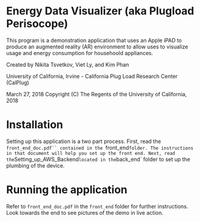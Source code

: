 # Energy Data Visualizer (aka Plugload Perisocope)
This program is a demonstration application that uses an Apple iPAD to produce an augmented reality (AR) environment to allow uses to visualize usage and energy consumption for househoold appliances.

Created by Nikita Tsvetkov, Viet Ly, and Kim Phan

University of California, Irvine - California Plug Load Research Center (CalPlug)

March 27, 2018
Copyright (C) The Regents of the University of California, 2018

# Installation
Setting up this application is a two part process. First, read the `front_end_doc.pdf``
contained in the `front_end` folder. The instructions in that document will
help you set up the front end. Next, read the `Setting_up_AWS_Backend` located in
the `back_end` folder to set up the plumbing of the device.
# Running the application
Refer to `front_end_doc.pdf` in the `front_end` folder for further instructions.
Look towards the end to see pictures of the demo in live action.
